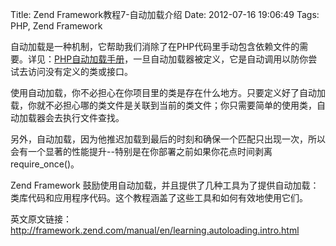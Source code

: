 Title: Zend Framework教程7-自动加载介绍
Date: 2012-07-16 19:06:49
Tags: PHP, Zend Framework

自动加载是一种机制，它帮助我们消除了在PHP代码里手动包含依赖文件的需要。详见：[PHP自动加载手册](http://php.net/autoload)，一旦自动加载器被定义，它是自动调用以防你尝试去访问没有定义的类或接口。

使用自动加载，你不必担心在你项目里的类是存在什么地方。只要定义好了自动加载，你就不必担心哪的类文件是关联到当前的类文件；你只需要简单的使用类，自动加载器会去执行文件查找。

另外，自动加载，因为他推迟加载到最后的时刻和确保一个匹配只出现一次，所以会有一个显著的性能提升--特别是在你部署之前如果你花点时间剥离require_once()。

Zend Framework 鼓励使用自动加载，并且提供了几种工具为了提供自动加载：类库代码和应用程序代码。这个教程涵盖了这些工具和如何有效地使用它们。

英文原文链接：<http://framework.zend.com/manual/en/learning.autoloading.intro.html>
